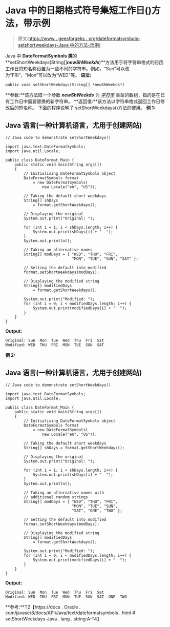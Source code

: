 # Java 中的日期格式符号集短工作日()方法，带示例

> 原文:[https://www . geesforgeks . org/dateformatsymbols-setshortweekdays-Java 中的方法-示例/](https://www.geeksforgeeks.org/dateformatsymbols-setshortweekdays-method-in-java-with-examples/)

Java 中 **DateFormatSymbols 类**的**setShortWeekdays(String[]*****newShWeekds*****)**方法用于将字符串格式的日历工作日的短名称设置为一些不同的字符串。例如，“Sun”可以改为“FRI”，“Mon”可以改为“WED”等。
**语法:**

```
public void setShortWeekdays(String[] *newShWeekds*)
```

**参数:**该方法取一个参数 ***newShWeekds*** 为 [*字符串*](https://www.geeksforgeeks.org/strings-in-java/) 类型的数组，指的是在已有工作日中需要替换的新字符串。
**返回值:**该方法以字符串格式返回工作日修改后的短名称。
下面的程序说明了 setShortWeekdays()方法的使用。
**例 1:**

## Java 语言(一种计算机语言，尤用于创建网站)

```
// Java code to demonstrate setShortWeekdays()

import java.text.DateFormatSymbols;
import java.util.Locale;

public class DateFormat_Main {
    public static void main(String args[])
    {
        // Initialising DateFormatSymbols object
        DateFormatSymbols format
            = new DateFormatSymbols(
                new Locale("en", "US"));

        // Taking the default short weekdays
        String[] shDays
            = format.getShortWeekdays();

        // Displaying the original
        System.out.print("Original: ");

        for (int i = 1; i < shDays.length; i++) {
            System.out.print(shDays[i] + "  ");
        }
        System.out.println();

        // Taking an alternative names
        String[] modDays = { "WED", "THU", "FRI",
                             "MON", "TUE", "SUN", "SAT" };

        // Setting the default into modified
        format.setShortWeekdays(modDays);

        // Displaying the modified string
        String[] modifiedDays
            = format.getShortWeekdays();

        System.out.print("Modified: ");
        for (int i = 0; i < modifiedDays.length; i++) {
            System.out.print(modifiedDays[i] + "  ");
        }
    }
}
```

**Output:** 

```
Original: Sun  Mon  Tue  Wed  Thu  Fri  Sat  
Modified: WED  THU  FRI  MON  TUE  SUN  SAT
```

**例 2:**

## Java 语言(一种计算机语言，尤用于创建网站)

```
// Java code to demonstrate setShortWeekdays()

import java.text.DateFormatSymbols;
import java.util.Locale;

public class DateFormat_Main {
    public static void main(String args[])
    {
        // Initialising DateFormatSymbols object
        DateFormatSymbols format
            = new DateFormatSymbols(
                new Locale("en", "US"));

        // Taking the default short weekdays
        String[] shDays = format.getShortWeekdays();

        // Displaying the original
        System.out.print("Original: ");

        for (int i = 1; i < shDays.length; i++) {
            System.out.print(shDays[i] + "  ");
        }
        System.out.println();

        // Taking an alternative names with
        // additional random strings
        String[] modDays = { "WED", "THU", "FRI",
                             "MON", "TUE", "SUN",
                             "SAT", "ONE", "TWO" };

        // Setting the default into modified
        format.setShortWeekdays(modDays);

        // Displaying the modified string
        String[] modifiedDays
            = format.getShortWeekdays();

        System.out.print("Modified: ");
        for (int i = 0; i < modifiedDays.length; i++) {
            System.out.print(modifiedDays[i] + "  ");
        }
    }
}
```

**Output:** 

```
Original: Sun  Mon  Tue  Wed  Thu  Fri  Sat  
Modified: WED  THU  FRI  MON  TUE  SUN  SAT  ONE  TWO
```

**参考:**T2【https://docs . Oracle . com/javase/8/docs/API/Java/text/dateformatsymbols . html # setShortWeekdays-Java . lang . string:A-T4】